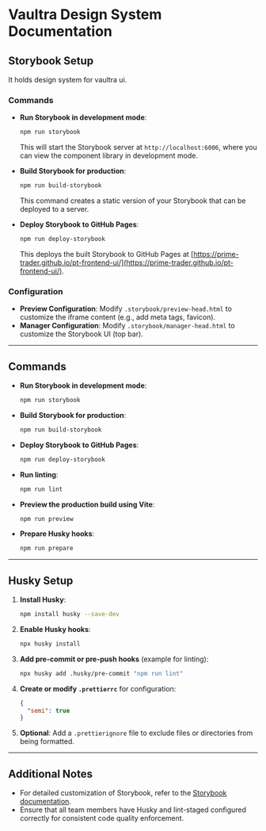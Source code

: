 # Vaultra Design System Documentation

## Storybook Setup

It holds design system for vaultra ui.

### Commands

- **Run Storybook in development mode**:

  ```bash
  npm run storybook
  ```

  This will start the Storybook server at `http://localhost:6006`, where you can view the component library in development mode.

- **Build Storybook for production**:

  ```bash
  npm run build-storybook
  ```

  This command creates a static version of your Storybook that can be deployed to a server.

- **Deploy Storybook to GitHub Pages**:

  ```bash
  npm run deploy-storybook
  ```

  This deploys the built Storybook to GitHub Pages at [https://prime-trader.github.io/pt-frontend-ui/](https://prime-trader.github.io/pt-frontend-ui/).

### Configuration

- **Preview Configuration**: Modify `.storybook/preview-head.html` to customize the iframe content (e.g., add meta tags, favicon).
- **Manager Configuration**: Modify `.storybook/manager-head.html` to customize the Storybook UI (top bar).

---

## Commands

- **Run Storybook in development mode**:

  ```bash
  npm run storybook
  ```

- **Build Storybook for production**:

  ```bash
  npm run build-storybook
  ```

- **Deploy Storybook to GitHub Pages**:

  ```bash
  npm run deploy-storybook
  ```

- **Run linting**:

  ```bash
  npm run lint
  ```

- **Preview the production build using Vite**:

  ```bash
  npm run preview
  ```

- **Prepare Husky hooks**:

  ```bash
  npm run prepare
  ```

---

## Husky Setup

1. **Install Husky**:

   ```bash
   npm install husky --save-dev
   ```

2. **Enable Husky hooks**:

   ```bash
   npx husky install
   ```

3. **Add pre-commit or pre-push hooks** (example for linting):

   ```bash
   npx husky add .husky/pre-commit "npm run lint"
   ```

4. **Create or modify `.prettierrc`** for configuration:

   ```json
   {
     "semi": true
   }
   ```

5. **Optional**: Add a `.prettierignore` file to exclude files or directories from being formatted.

---

## Additional Notes

- For detailed customization of Storybook, refer to the [Storybook documentation](https://storybook.js.org/docs).
- Ensure that all team members have Husky and lint-staged configured correctly for consistent code quality enforcement.
